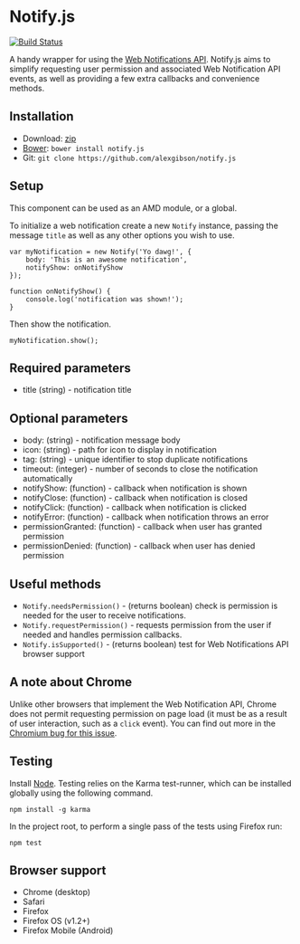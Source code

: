 Notify.js
=========

[![Build Status](https://travis-ci.org/alexgibson/notify.js.png?branch=master)](https://travis-ci.org/alexgibson/notify.js)

A handy wrapper for using the [Web Notifications API](http://www.w3.org/TR/notifications/). Notify.js aims to simplify requesting user permission and associated Web Notification API events, as well as providing a few extra callbacks and convenience methods.

Installation
---------------------------------------

* Download: [zip](https://github.com/alexgibson/notify.js/zipball/master)
* [Bower](https://github.com/twitter/bower/): `bower install notify.js`
* Git: `git clone https://github.com/alexgibson/notify.js`

Setup
---------

This component can be used as an AMD module, or a global.

To initialize a web notification create a new `Notify` instance, passing the message `title` as well as any other options you wish to use.

```
var myNotification = new Notify('Yo dawg!', {
	body: 'This is an awesome notification',
	notifyShow: onNotifyShow
});

function onNotifyShow() {
	console.log('notification was shown!');
}
```

Then show the notification.

```
myNotification.show();
```

Required parameters
-------------------

* title (string) - notification title

Optional parameters
-------------------

* body: (string) - notification message body
* icon: (string) - path for icon to display in notification
* tag: (string) - unique identifier to stop duplicate notifications
* timeout: (integer) - number of seconds to close the notification automatically
* notifyShow: (function) - callback when notification is shown
* notifyClose: (function) - callback when notification is closed
* notifyClick: (function) - callback when notification is clicked
* notifyError: (function) - callback when notification throws an error
* permissionGranted: (function) - callback when user has granted permission
* permissionDenied: (function) - callback when user has denied permission

Useful methods
--------------

* `Notify.needsPermission()` - (returns boolean) check is permission is needed for the user to receive notifications.
* `Notify.requestPermission()` - requests permission from the user if needed and handles permission callbacks.
* `Notify.isSupported()` - (returns boolean) test for Web Notifications API browser support

A note about Chrome
-------------------

Unlike other browsers that implement the Web Notification API, Chrome does not permit requesting permission on page load (it must be as a result of user interaction, such as a `click` event). You can find out more in the [Chromium bug for this issue](https://code.google.com/p/chromium/issues/detail?id=274284).

Testing
-------

Install [Node](http://nodejs.org). Testing relies on the Karma test-runner, which can be installed globally using the following command.

```
npm install -g karma
```

In the project root, to perform a single pass of the tests using Firefox run:

```
npm test
```

Browser support
---------------------------------------

- Chrome (desktop)
- Safari
- Firefox
- Firefox OS (v1.2+)
- Firefox Mobile (Android)

